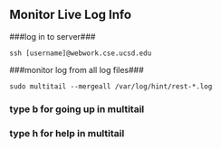 ## Monitor Live Log Info ##
###log in to server###
```
ssh [username]@webwork.cse.ucsd.edu
```
###monitor log from all log files###
```
sudo multitail --mergeall /var/log/hint/rest-*.log
```
### type b for going up in multitail ###
### type h for help in multitail ###